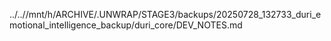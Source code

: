 ../..//mnt/h/ARCHIVE/.UNWRAP/STAGE3/backups/20250728_132733_duri_emotional_intelligence_backup/duri_core/DEV_NOTES.md